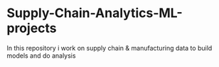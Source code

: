 # Supply-Chain-Analytics-ML-projects
In this repository i work on supply chain &amp; manufacturing data to build models and do analysis 
